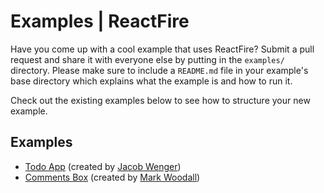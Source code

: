 # Examples | ReactFire

Have you come up with a cool example that uses ReactFire? Submit a pull request and share it with
everyone else by putting in the `examples/` directory. Please make sure to include a `README.md`
file in your example's base directory which explains what the example is and how to run it.

Check out the existing examples below to see how to structure your new example.


## Examples

* [Todo App](./todoApp) (created by [Jacob Wenger](https://github.com/jwngr))
* [Comments Box](./commentsBox) (created by [Mark Woodall](https://github.com/llad))
